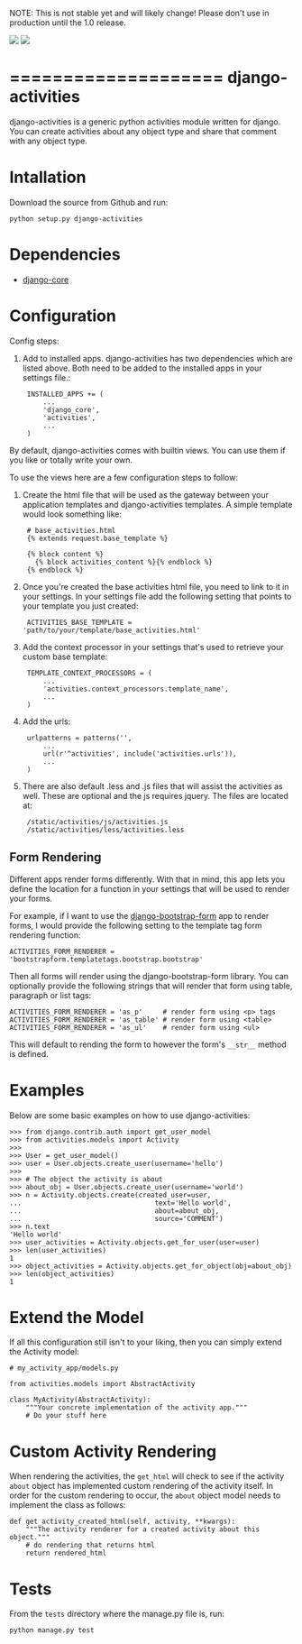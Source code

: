 NOTE: This is not stable yet and will likely change!  Please don't use in production until the 1.0 release.

[<img src="https://travis-ci.org/InfoAgeTech/django-activities.png?branch=master">](http://travis-ci.org/InfoAgeTech/django-activities)
[<img src="https://coveralls.io/repos/InfoAgeTech/django-activities/badge.png">](https://coveralls.io/r/InfoAgeTech/django-activities)

====================
django-activities
====================
django-activities is a generic python activities module written for django.  You can create activities about any object type and share that comment with any object type.

Intallation
===========
Download the source from Github and run:

    python setup.py django-activities

Dependencies
============
* [django-core](https://github.com/InfoAgeTech/django-core)

Configuration
=============
Config steps:

1. Add to installed apps. django-activities has two dependencies which are listed above. Both need to be added to the installed apps in your settings file.:

        INSTALLED_APPS += (
            ...
            'django_core',
            'activities',
            ...
        )


By default, django-activities comes with builtin views.  You can use them if you like or totally write your own.

To use the views here are a few configuration steps to follow:

1. Create the html file that will be used as the gateway between your application templates and django-activities templates.  A simple template would look something like:
    
        # base_activities.html
        {% extends request.base_template %}
    
        {% block content %}
          {% block activities_content %}{% endblock %}
        {% endblock %}

2. Once you're created the base activities html file, you need to link to it in your settings.  In your settings file add the following setting that points to your template you just created:

        ACTIVITIES_BASE_TEMPLATE = 'path/to/your/template/base_activities.html'

3. Add the context processor in your settings that's used to retrieve your custom base template:

        TEMPLATE_CONTEXT_PROCESSORS = (
            ...
            'activities.context_processors.template_name',
            ...
        )

4. Add the urls:

        urlpatterns = patterns('',
            ...
            url(r'^activities', include('activities.urls')),
            ...
        )

5. There are also default .less and .js files that will assist the activities as well.  These are optional and the js requires jquery.  The files are located at:

        /static/activities/js/activities.js
        /static/activities/less/activities.less

Form Rendering
--------------
Different apps render forms differently. With that in mind, this app lets you define the location for a function in your settings that will be used to render your forms.

For example,  if I want to use the [django-bootstrap-form](https://github.com/tzangms/django-bootstrap-form) app to render forms, I would provide the following setting to the template tag form rendering function:

    ACTIVITIES_FORM_RENDERER = 'bootstrapform.templatetags.bootstrap.bootstrap'

Then all forms will render using the django-bootstrap-form library.  You can optionally provide the following strings that will render that form using table, paragraph or list tags:

    ACTIVITIES_FORM_RENDERER = 'as_p'     # render form using <p> tags
    ACTIVITIES_FORM_RENDERER = 'as_table' # render form using <table>
    ACTIVITIES_FORM_RENDERER = 'as_ul'    # render form using <ul>

This will default to rending the form to however the form's ``__str__`` method is defined.

Examples
========
Below are some basic examples on how to use django-activities:

    >>> from django.contrib.auth import get_user_model
    >>> from activities.models import Activity
    >>>
    >>> User = get_user_model()
    >>> user = User.objects.create_user(username='hello')
    >>>
    >>> # The object the activity is about
    >>> about_obj = User.objects.create_user(username='world')
    >>> n = Activity.objects.create(created_user=user,
    ...                                 text='Hello world',
    ...                                 about=about_obj,
    ...                                 source='COMMENT')
    >>> n.text
    'Hello world'
    >>> user_activities = Activity.objects.get_for_user(user=user)
    >>> len(user_activities)
    1
    >>> object_activities = Activity.objects.get_for_object(obj=about_obj)
    >>> len(object_activities)
    1

Extend the Model
================
If all this configuration still isn't to your liking, then you can simply extend the Activity model:

    # my_activity_app/models.py
    
    from activities.models import AbstractActivity
    
    class MyActivity(AbstractActivity):
        """Your concrete implementation of the activity app."""
        # Do your stuff here

Custom Activity Rendering
=============================
When rendering the activities, the ``get_html`` will check to see if the activity ``about`` object has implemented custom rendering of the activity itself.  In order for the custom rendering to occur, the ``about`` object model needs to implement the class as follows:

    def get_activity_created_html(self, activity, **kwargs):
        """The activity renderer for a created activity about this object."""
        # do rendering that returns html
        return rendered_html

Tests
=====
From the ``tests`` directory where the manage.py file is, run:

    python manage.py test
